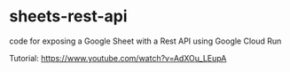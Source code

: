 # sheets-rest-api
code for exposing a Google Sheet with a Rest API using Google Cloud Run

Tutorial: https://www.youtube.com/watch?v=AdXOu_LEupA

